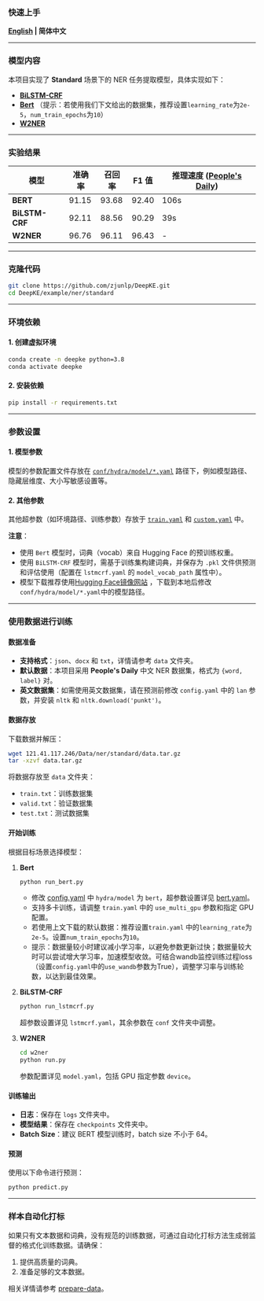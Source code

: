 ### 快速上手

<p align="left">
    <b><a href="https://github.com/zjunlp/DeepKE/blob/main/example/ner/standard/README.md">English</a> | 简体中文</b>
</p>

---

### 模型内容

本项目实现了 **Standard** 场景下的 NER 任务提取模型，具体实现如下：
- [**BiLSTM-CRF**](https://github.com/zjunlp/DeepKE/blob/main/src/deepke/name_entity_re/standard/models/BiLSTM_CRF.py)  
- [**Bert**](https://github.com/zjunlp/DeepKE/blob/main/src/deepke/name_entity_re/standard/models/InferBert.py) （提示：若使用我们下文给出的数据集，推荐设置`learning_rate`为`2e-5`，`num_train_epochs`为`10`）  
- [**W2NER**](https://github.com/zjunlp/DeepKE/blob/main/src/deepke/name_entity_re/standard/w2ner)  

---

### 实验结果

| 模型         | 准确率   | 召回率   | F1 值  | 推理速度 ([People's Daily](https://github.com/OYE93/Chinese-NLP-Corpus/tree/master/NER/People's%20Daily)) |
|--------------|----------|----------|--------|---------------------------------------------------------------------------------------------------------|
| **BERT**     | 91.15    | 93.68    | 92.40  | 106s                                                                                                    |
| **BiLSTM-CRF** | 92.11    | 88.56    | 90.29  | 39s                                                                                                     |
| **W2NER**    | 96.76    | 96.11    | 96.43  | -                                                                                                       |

---

### 克隆代码

```bash
git clone https://github.com/zjunlp/DeepKE.git
cd DeepKE/example/ner/standard
```

---

### 环境依赖

#### 1. 创建虚拟环境
```bash
conda create -n deepke python=3.8
conda activate deepke
```

#### 2. 安装依赖
```bash
pip install -r requirements.txt
```

---

### 参数设置

#### 1. 模型参数
模型的参数配置文件存放在 [`conf/hydra/model/*.yaml`](https://github.com/zjunlp/DeepKE/tree/main/example/ner/standard/conf/hydra/model) 路径下，例如模型路径、隐藏层维度、大小写敏感设置等。

#### 2. 其他参数
其他超参数（如环境路径、训练参数）存放于 [`train.yaml`](https://github.com/zjunlp/DeepKE/tree/main/example/ner/standard/conf/train.yaml) 和 [`custom.yaml`](https://github.com/zjunlp/DeepKE/tree/main/example/ner/standard/conf/custom.yaml) 中。

**注意**： 
- 使用 `Bert` 模型时，词典（vocab）来自 Hugging Face 的预训练权重。
- 使用 `BiLSTM-CRF` 模型时，需基于训练集构建词典，并保存为 `.pkl` 文件供预测和评估使用（配置在 `lstmcrf.yaml` 的 `model_vocab_path` 属性中）。
- 模型下载推荐使用[Hugging Face镜像网站](https://hf-mirror.com/) ，下载到本地后修改`conf/hydra/model/*.yaml`中的模型路径。

---

### 使用数据进行训练

#### 数据准备
- **支持格式**：`json`、`docx` 和 `txt`，详情请参考 `data` 文件夹。
- **默认数据**：本项目采用 **People's Daily** 中文 NER 数据集，格式为 `{word, label}` 对。  
- **英文数据集**：如需使用英文数据集，请在预测前修改 `config.yaml` 中的 `lan` 参数，并安装 `nltk` 和 `nltk.download('punkt')`。

#### 数据存放
下载数据并解压：
```bash
wget 121.41.117.246/Data/ner/standard/data.tar.gz
tar -xzvf data.tar.gz
```
将数据存放至 `data` 文件夹：
- `train.txt`：训练数据集  
- `valid.txt`：验证数据集  
- `test.txt`：测试数据集  

#### 开始训练
根据目标场景选择模型：
1. **Bert**  
   ```bash
   python run_bert.py
   ```  
   - 修改 [config.yaml](https://github.com/zjunlp/DeepKE/blob/main/example/ner/standard/conf/config.yaml) 中 `hydra/model` 为 `bert`，超参数设置详见 [bert.yaml](https://github.com/zjunlp/DeepKE/blob/main/example/ner/standard/conf/hydra/model/bert.yaml)。
   - 支持多卡训练，请调整 `train.yaml` 中的 `use_multi_gpu` 参数和指定 GPU 配置。
   - 若使用上文下载的默认数据：推荐设置`train.yaml` 中的`learning_rate`为`2e-5`。设置`num_train_epochs`为`10`。
   - 提示：数据量较小时建议减小学习率，以避免参数更新过快；数据量较大时可以尝试增大学习率，加速模型收敛。可结合wandb监控训练过程loss（设置`config.yaml`中的`use_wandb`参数为True），调整学习率与训练轮数，以达到最佳效果。

2. **BiLSTM-CRF**  
   ```bash
   python run_lstmcrf.py
   ```  
   超参数设置详见 `lstmcrf.yaml`，其余参数在 `conf` 文件夹中调整。

3. **W2NER**  
   ```bash
   cd w2ner
   python run.py
   ```  
   参数配置详见 `model.yaml`，包括 GPU 指定参数 `device`。

#### 训练输出
- **日志**：保存在 `logs` 文件夹中。  
- **模型结果**：保存在 `checkpoints` 文件夹中。  
- **Batch Size**：建议 BERT 模型训练时，batch size 不小于 64。

#### 预测
使用以下命令进行预测：
```bash
python predict.py
```

---

### 样本自动化打标

如果只有文本数据和词典，没有规范的训练数据，可通过自动化打标方法生成弱监督的格式化训练数据。请确保：
1. 提供高质量的词典。  
2. 准备足够的文本数据。

相关详情请参考 [prepare-data](https://github.com/zjunlp/DeepKE/blob/main/example/ner/prepare-data/README.md)。
